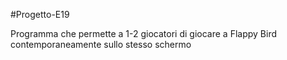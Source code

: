 #Progetto-E19

 Programma che permette a 1-2 giocatori di giocare a Flappy Bird contemporaneamente sullo stesso schermo
